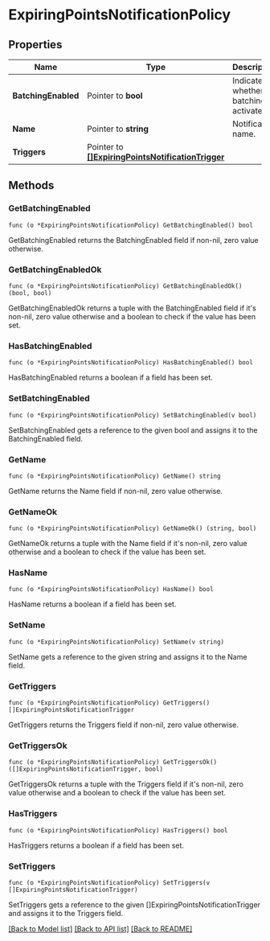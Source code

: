 # ExpiringPointsNotificationPolicy

## Properties

Name | Type | Description | Notes
------------ | ------------- | ------------- | -------------
**BatchingEnabled** | Pointer to **bool** | Indicates whether batching is activated. | [optional] [default to true]
**Name** | Pointer to **string** | Notification name. | 
**Triggers** | Pointer to [**[]ExpiringPointsNotificationTrigger**](ExpiringPointsNotificationTrigger.md) |  | 

## Methods

### GetBatchingEnabled

`func (o *ExpiringPointsNotificationPolicy) GetBatchingEnabled() bool`

GetBatchingEnabled returns the BatchingEnabled field if non-nil, zero value otherwise.

### GetBatchingEnabledOk

`func (o *ExpiringPointsNotificationPolicy) GetBatchingEnabledOk() (bool, bool)`

GetBatchingEnabledOk returns a tuple with the BatchingEnabled field if it's non-nil, zero value otherwise
and a boolean to check if the value has been set.

### HasBatchingEnabled

`func (o *ExpiringPointsNotificationPolicy) HasBatchingEnabled() bool`

HasBatchingEnabled returns a boolean if a field has been set.

### SetBatchingEnabled

`func (o *ExpiringPointsNotificationPolicy) SetBatchingEnabled(v bool)`

SetBatchingEnabled gets a reference to the given bool and assigns it to the BatchingEnabled field.

### GetName

`func (o *ExpiringPointsNotificationPolicy) GetName() string`

GetName returns the Name field if non-nil, zero value otherwise.

### GetNameOk

`func (o *ExpiringPointsNotificationPolicy) GetNameOk() (string, bool)`

GetNameOk returns a tuple with the Name field if it's non-nil, zero value otherwise
and a boolean to check if the value has been set.

### HasName

`func (o *ExpiringPointsNotificationPolicy) HasName() bool`

HasName returns a boolean if a field has been set.

### SetName

`func (o *ExpiringPointsNotificationPolicy) SetName(v string)`

SetName gets a reference to the given string and assigns it to the Name field.

### GetTriggers

`func (o *ExpiringPointsNotificationPolicy) GetTriggers() []ExpiringPointsNotificationTrigger`

GetTriggers returns the Triggers field if non-nil, zero value otherwise.

### GetTriggersOk

`func (o *ExpiringPointsNotificationPolicy) GetTriggersOk() ([]ExpiringPointsNotificationTrigger, bool)`

GetTriggersOk returns a tuple with the Triggers field if it's non-nil, zero value otherwise
and a boolean to check if the value has been set.

### HasTriggers

`func (o *ExpiringPointsNotificationPolicy) HasTriggers() bool`

HasTriggers returns a boolean if a field has been set.

### SetTriggers

`func (o *ExpiringPointsNotificationPolicy) SetTriggers(v []ExpiringPointsNotificationTrigger)`

SetTriggers gets a reference to the given []ExpiringPointsNotificationTrigger and assigns it to the Triggers field.


[[Back to Model list]](../README.md#documentation-for-models) [[Back to API list]](../README.md#documentation-for-api-endpoints) [[Back to README]](../README.md)


